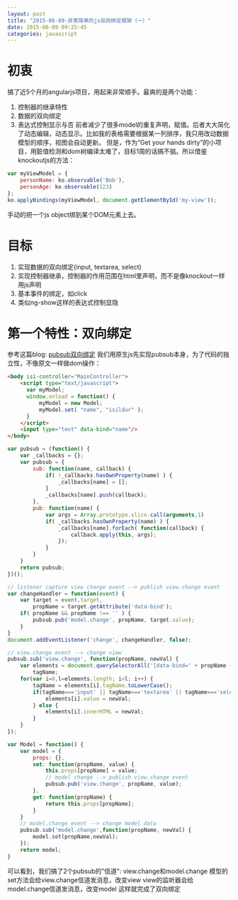 ```yaml
---
layout: post
title: "2015-06-09-非常简单的js双向绑定框架（一）"
date: 2015-06-09 09:25:45
categories: javascript
---
```

# 初衷
搞了近5个月的angularjs项目，用起来非常顺手。最爽的是两个功能：
1. 控制器的继承特性
2. 数据的双向绑定
3. 表达式控制显示与否
前者减少了很多model的重复声明，赋值。后者大大简化了动态编辑，动态显示。比如我的表格需要根据某一列排序，我只用改动数据模型的顺序，视图会自动更新。
但是，作为“Get your hands dirty”的小项目，用脏值检测和dom树编译太难了，目标1周的话搞不掂。所以借鉴knockoutjs的方法：
```javascript
var myViewModel = {
    personName: ko.observable('Bob'),
    personAge: ko.observable(123)
};
ko.applyBindings(myViewModel, document.getElementById('my-view'));
```
手动的把一个js object绑到某个DOM元素上去。
# 目标
1.  实现数据的双向绑定(input, textarea, select)
2.  实现控制器继承，控制器的作用范围在html里声明，而不是像knockout一样用js声明
3.  基本事件的绑定，如click
4.  类似ng-show这样的表达式控制显隐

# 第一个特性：双向绑定
参考这篇blog: [pubsub双向绑定](http://www.lucaongaro.eu/blog/2012/12/02/easy-two-way-data-binding-in-javascript/)
我们用原生js先实现pubsub本身，为了代码的独立性，不像原文一样做dom操作：
```html
<body isi-controller="MainController">
    <script type="text/javascript">
      var myModel;
      window.onload = function() {
	      myModel = new Model;
	      myModel.set( "name", "isildur" );
      }
    </script>
    <input type="text" data-bind="name"/>
</body>   
```
```javascript
var pubsub = (function() {
    var _callbacks = {};
    var pubsub = {
        sub: function(name, callback) {
            if( !_callbacks.hasOwnProperty(name) ) {
                _callbacks[name] = [];
            }
            _callbacks[name].push(callback);
        },
        pub: function(name) {
            var args = Array.prototype.slice.call(arguments,1)
            if( _callbacks.hasOwnProperty(name) ) {
                _callbacks[name].forEach( function(callback) {
                    callback.apply(this, args);
                });
            }
        }
    }
    return pubsub;
})();

// listener capture view change event --> publish view.change event
var changeHandler = function(event) {
    var target = event.target,
        propName = target.getAttribute('data-bind');
    if( propName && propName !== '' ) {
        pubsub.pub('model.change', propName, target.value);
    }
}
document.addEventListener('change', changeHandler, false);

// view.change event --> change view
pubsub.sub('view.change', function(propName, newVal) {
    var elements = document.querySelectorAll('[data-bind=' + propName +']'),
        tagName;
    for(var i=0,l=elements.length; i<l; i++) {
        tagName = elements[i].tagName.toLowerCase();
        if(tagName==='input' || tagName==='textarea' || tagName==='select') {
            elements[i].value = newVal;
        } else {
            elements[i].innerHTML = newVal;
        }
    }
});

var Model = function() {
    var model = {
        props: {},
        set: function(propName, value) {
            this.props[propName] = value;
            // model change --> publish view.change event
            pubsub.pub('view.change', propName, value);
        },
        get: function(propName) {
            return this.props[propName];
        }
    }
    // model.change event --> change model data
    pubsub.sub('model.change',function(propName, newVal) {
        model.set(propName,newVal);
    });
    return model;
}
```
可以看到，我们搞了2个pubsub的"信道": view.change和model.change
模型的set方法会给view.change信道发消息，改变view
view的监听器会给model.change信道发消息，改变model
这样就完成了双向绑定
